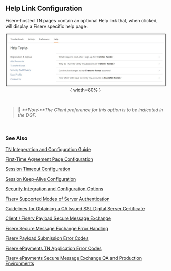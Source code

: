 ## Help Link Configuration

Fiserv-hosted TN pages contain an optional Help link that, when clicked, will display a Fiserv specific help page.
&nbsp;

<center>

![help](../../../assets/images/help-TN.png){ width=80% }
  
</center>  
  

&nbsp;


> :memo: _**Note:**The Client preference for this option is to be indicated in the DGF._


&nbsp;


### See Also

[TN Integeration and Configuration Guide](?path=docs/getting-started/TN-INT-CONFIG/TN-Int-Config-Guide.md)

[First-Time Agreement Page Configuration](?path=docs/getting-started/TN-INT-CONFIG/First-Time-Page-Config.md)

[Session Timeout Configuration](?path=docs/getting-started/TN-INT-CONFIG/Session-Timeout-Config.md)

[Session Keep-Alive Configuration](?path=docs/getting-started/TN-INT-CONFIG/Session-keep-alive-config.md)

[Security Integration and Configuration Options](?path=docs/getting-started/TN-INT-CONFIG/Security-Int-Config.md)

[Fiserv Supported Modes of Server Authentication](?path=docs/getting-started/TN-INT-CONFIG/server-auth.md)

[Guidelines for Obtaining a CA Issued SSL Digital Server Certificate](?path=docs/getting-started/TN-INT-CONFIG/Guidelines-Obtain.md)

[Client / Fiserv Payload Secure Message Exchange](?path=docs/getting-started/TN-INT-CONFIG/client-payload.md)

[Fiserv Secure Message Exchange Error Handling](?path=docs/getting-started/TN-INT-CONFIG/message-error-handling.md)

[Fiserv Payload Submission Error Codes](?path=docs/getting-started/TN-INT-CONFIG/payload-sub-error.md)

[Fiserv ePayments TN Application Error Codes](?path=docs/getting-started/TN-INT-CONFIG/epayment-TN-error-code.md)

[Fiserv ePayments Secure Message Exchange QA and Production Environments](?path=docs/getting-started/TN-INT-CONFIG/epayment-QA-prod.md)